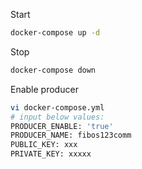 Start

```bash
docker-compose up -d
```

Stop

```bash
docker-compose down
```

Enable producer

```bash
vi docker-compose.yml
# input below values:
PRODUCER_ENABLE: 'true'
PRODUCER_NAME: fibos123comm
PUBLIC_KEY: xxx
PRIVATE_KEY: xxxxx
```

